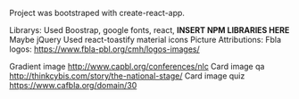 Project was bootstraped with create-react-app.

Librarys:
Used Boostrap, google fonts, react, **INSERT NPM LIBRARIES HERE**
Maybe jQuery
Used react-toastify
material icons
Picture Attributions:
Fbla logos: https://www.fbla-pbl.org/cmh/logos-images/

Gradient image http://www.capbl.org/conferences/nlc
Card image qa http://thinkcybis.com/story/the-national-stage/
Card image quiz https://www.cafbla.org/domain/30